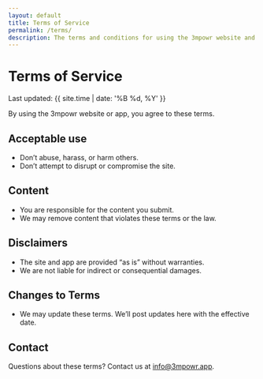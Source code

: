 ```yaml
---
layout: default
title: Terms of Service
permalink: /terms/
description: The terms and conditions for using the 3mpowr website and app.
---
```


# Terms of Service

Last updated: {{ site.time | date: '%B %d, %Y' }}

By using the 3mpowr website or app, you agree to these terms.

## Acceptable use
- Don’t abuse, harass, or harm others.
- Don’t attempt to disrupt or compromise the site.

## Content
- You are responsible for the content you submit.
- We may remove content that violates these terms or the law.

## Disclaimers
- The site and app are provided “as is” without warranties.
- We are not liable for indirect or consequential damages.

## Changes to Terms
- We may update these terms. We’ll post updates here with the effective date.

## Contact
Questions about these terms? Contact us at [info@3mpowr.app](mailto:info@3mpowr.app).
